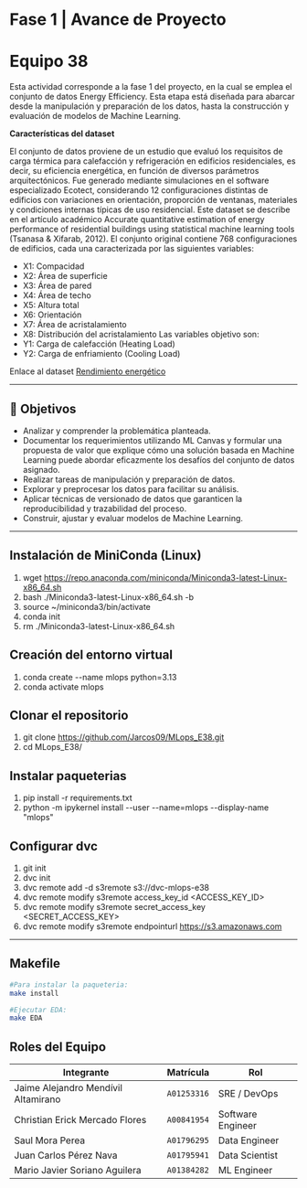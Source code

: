# Fase 1 | Avance de Proyecto
# Equipo 38

Esta actividad corresponde a la fase 1 del proyecto, en la cual se emplea el conjunto de datos Energy Efficiency. Esta etapa está diseñada para abarcar desde la manipulación y preparación de los datos, hasta la construcción y evaluación de modelos de Machine Learning.


**Características del dataset**

El conjunto de datos proviene de un estudio que evaluó los requisitos de carga térmica para calefacción y refrigeración en edificios residenciales, es decir, su eficiencia energética, en función de diversos parámetros arquitectónicos. Fue generado mediante simulaciones en el software especializado Ecotect, considerando 12 configuraciones distintas de edificios con variaciones en orientación, proporción de ventanas, materiales y condiciones internas típicas de uso residencial.
Este dataset se describe en el artículo académico Accurate quantitative estimation of energy performance of residential buildings using statistical machine learning tools (Tsanasa & Xifarab, 2012).
El conjunto original contiene 768 configuraciones de edificios, cada una caracterizada por las siguientes variables:
- X1: Compacidad
- X2: Área de superficie
- X3: Área de pared
- X4: Área de techo
- X5: Altura total
- X6: Orientación
- X7: Área de acristalamiento
- X8: Distribución del acristalamiento
Las variables objetivo son:
- Y1: Carga de calefacción (Heating Load)
- Y2: Carga de enfriamiento (Cooling Load)


Enlace al dataset [Rendimiento energético](https://archive.ics.uci.edu/dataset/242/energy+efficiency) 



---

## 🎯 Objetivos

- Analizar y comprender la problemática planteada.
- Documentar los requerimientos utilizando ML Canvas y formular una propuesta de valor que explique cómo una solución basada en Machine Learning puede abordar eficazmente los desafíos del conjunto de datos asignado.
- Realizar tareas de manipulación y preparación de datos.
- Explorar y preprocesar los datos para facilitar su análisis.
- Aplicar técnicas de versionado de datos que garanticen la reproducibilidad y trazabilidad del proceso.
- Construir, ajustar y evaluar modelos de Machine Learning.


---

## Instalación de MiniConda (Linux)
1. wget https://repo.anaconda.com/miniconda/Miniconda3-latest-Linux-x86_64.sh
2. bash ./Miniconda3-latest-Linux-x86_64.sh -b
3. source ~/miniconda3/bin/activate
4. conda init
5. rm ./Miniconda3-latest-Linux-x86_64.sh

## Creación del entorno virtual
1. conda create --name mlops python=3.13
2. conda activate mlops

## Clonar el repositorio
1. git clone https://github.com/Jarcos09/MLops_E38.git
2. cd MLops_E38/

## Instalar paqueterias
1. pip install -r requirements.txt
2. python -m ipykernel install --user --name=mlops --display-name "mlops"

## Configurar dvc

1. git init
2. dvc init
3. dvc remote add -d s3remote s3://dvc-mlops-e38
4. dvc remote modify s3remote access_key_id <ACCESS_KEY_ID>
5. dvc remote modify s3remote secret_access_key <SECRET_ACCESS_KEY>
6. dvc remote modify s3remote endpointurl https://s3.amazonaws.com

---

## Makefile
```bash
#Para instalar la paqueteria:
make install

#Ejecutar EDA:
make EDA
```

## Roles del Equipo
| Integrante | Matrícula | Rol |
|---|---|---|
| Jaime Alejandro Mendívil Altamirano| `A01253316` | SRE / DevOps |
| Christian Erick Mercado Flores | `A00841954` | Software Engineer  |
| Saul Mora Perea | `A01796295` | Data Engineer  |
| Juan Carlos Pérez Nava | `A01795941` | Data Scientist  |
| Mario Javier Soriano Aguilera | `A01384282` | ML Engineer  |
